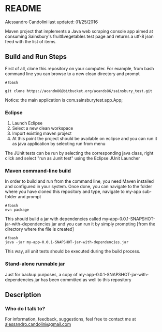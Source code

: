 # README #

Alessandro Candolini
last updated: 01/25/2016

Maven project that implements a Java web scraping console app aimed at consuming Sainsbury's fruit&vegetables test page and returns a utf-8 json feed with the list of items. 

## Build and Run Steps ##

First of all, clone this repository on your computer.
For example, from bash command line you can browse to a new clean directory and prompt

```
#!bash

git clone https://acando86@bitbucket.org/acando86/sainsbury_test.git
```

Notice: the main application is com.sainsburytest.app.App;
### Eclipse ###

1. Launch Eclipse
1. Select a new clean workspace
1. Import existing maven project
1. At this point the project should be available on eclipse and you can run it as java application by selecting run from menu 

The JUnit tests can be run by selecting the corresponding java class, right click and select "run as Junit test" using the Eclipse JUnit Launcher 

### Maven command-line build ###

In order to build and run from the command line, you need Maven installed and configured in your system.
Once done, you can navigate to the folder where you have cloned this repository and type, navigate to my-app  sub-folder and prompt
```
#!bash
mvn package
```

This should build a jar with dependencies called my-app-0.0.1-SNAPSHOT-jar-with-dependencies.jar and you can run it by simply prompting [from the directory where the file is created]
```
#!bash
java -jar my-app-0.0.1-SNAPSHOT-jar-with-dependencies.jar

```

This way, all unit tests should be executed during the build process. 


### Stand-alone runnable jar ###

Just for backup purposes, a copy of my-app-0.0.1-SNAPSHOT-jar-with-dependencies.jar has been committed as well to this repository

## Description ##



### Who do I talk to? ###

For information, feedback, suggestions, feel free to contact me at alessandro.candolini@gmail.com